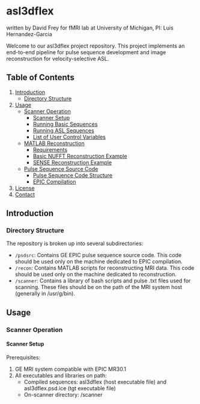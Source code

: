 # asl3dflex
written by David Frey for fMRI lab at University of Michigan, PI: Luis Hernandez-Garcia

Welcome to our asl3dflex project repository. This project implements an end-to-end pipeline for pulse sequence development and image reconstruction for velocity-selective ASL.

## Table of Contents

1. [Introduction](#introduction)
    - [Directory Structure](#directory-structure)
2. [Usage](#usage)
    - [Scanner Operation](#scanner-operation)
        - [Scanner Setup](#scanner-setup)
        - [Running Basic Sequences](#running-basic-sequences)
        - [Running ASL Sequences](#running-asl-sequences)
        - [List of User Control Variables](#list-of-user-control-variables)
    - [MATLAB Reconstruction](#matlab-reconstruction)
        - [Requirements](#recon-requirements)
        - [Basic NUFFT Reconstruction Example](#recon-example)
        - [SENSE Reconstruction Example](#sense-example)
    - [Pulse Sequence Source Code](#pulse-sequence-source-code)
        - [Pulse Sequence Code Structure](#pulse-sequence-source-code-structure)
        - [EPIC Compilation](#epic-compilation)
3. [License](#license)
4. [Contact](#contact)

## Introduction

### Directory Structure
The repository is broken up into several subdirectories:
- `/psdsrc`: Contains GE EPIC pulse sequence source code. This code should be used only on the machine dedicated to EPIC compilation.
- `/recon`: Contains MATLAB scripts for reconstructing MRI data. This code should be used only on the machine dedicated to reconstruction.
- `/scanner`: Contains a library of bash scripts and pulse .txt files used for scanning. These files should be on the path of the MRI system host (generally in /usr/g/bin).

## Usage

### Scanner Operation

#### Scanner Setup

Prerequisites:
1. GE MRI system compatible with EPIC MR30.1
2. All executables and libraries on path:
    - Compiled sequences: asl3dflex (host executable file) and asl3dflex.psd.ice (tgt executable file)
    - On-scanner directory: /scanner
